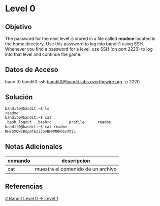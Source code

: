# Level 0

## Objetivo
The password for the next level is stored in a file called **readme** located in the home directory. Use this password to log into bandit1 using SSH. Whenever you find a password for a level, use SSH (on port 2220) to log into that level and continue the game.

## Datos de Acceso
bandit0
bandit0
ssh bandit0@bandit.labs.overthewire.org -p 2220

## Solución
```bash
bandit0@bandit:~$ ls
readme
bandit0@bandit:~$ cat 
.bash_logout  .bashrc       .profile      readme        
bandit0@bandit:~$ cat readme 
NH2SXQwcBdpmTEzi3bvBHMM9H66vVXjL
```

## Notas Adicionales
|comando|descripcion|
|---|---|
|cat|muestra el contenido de un archivo|

## Referencias
[# Bandit Level 0 → Level 1](https://overthewire.org/wargames/bandit/bandit1.html)
